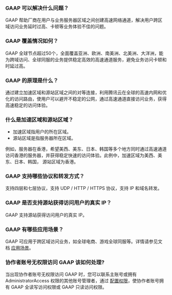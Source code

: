 ### GAAP 可以解决什么问题？
GAAP 帮助厂商在用户与业务服务器区域之间创建高速网络通道，解决用户跨区域访问业务延时过高、卡顿等业务体验不佳的问题。

### GAAP 覆盖情况如何？
GAAP 全球节点超过50个，全面覆盖亚洲、欧洲、南美洲、北美洲、大洋洲，能为跨域访问、全球同服的业务提供稳定高效的高速通道服务，避免业务访问卡顿和时延过高。

### GAAP 的原理是什么？
通过建立加速区域和源站区域之间的对等连接，利用腾讯云在全球的高速内网和优化的访问路由，使用户可以避开不稳定的公网，通过高速通道直接访问业务，获得高速稳定的访问体验。

### 什么是加速区域和源站区域？
- 加速区域指用户的所在区域。
- 源站区域是指服务器所在区域。 

例如，服务器在香港，希望美西、美东、日本、韩国等多个地方同时通过高速通道访问香港的服务器，并获得稳定快速的访问体验。此例中，加速区域为美西、美东、日本、韩国， 源站区域为香港。

### GAAP 支持哪些协议和转发方式？
支持四层和七层协议，支持 UDP / HTTP / HTTPS 协议，支持 IP 和域名转发。

### GAAP 是否支持源站获得访问用户的真实 IP？
GAAP 支持源站获得访问用户的真实 IP。

### GAAP 有哪些应用场景？
GAAP 可应用于跨区域访问业务，如全球电商、游戏全球同服等。详情请参见文档 [应用场景](https://cloud.tencent.com/document/product/608/13760)。

### 协作者账号无权限访问 GAAP 该如何处理?
当出现协作者账号无权限访问 GAAP 时，您可以联系主账号或拥有 AdministratorAccess 权限的其他账号管理者，通过 [配置权限](https://cloud.tencent.com/document/product/608/34299)，使协作者账号拥有 GAAP 全读写访问权限或 GAAP 只读访问权限。


